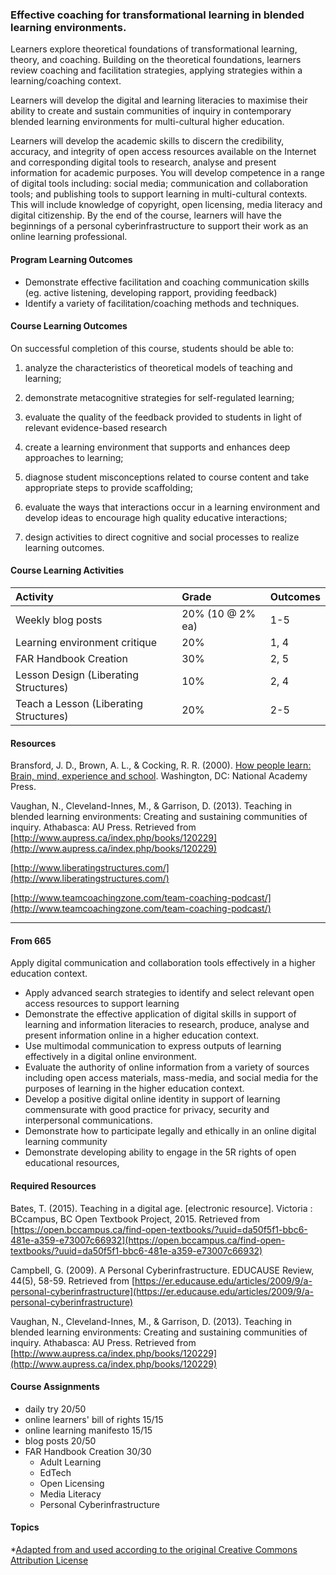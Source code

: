 ### Effective coaching for transformational learning in blended learning environments.

Learners explore theoretical foundations of transformational learning, theory, and coaching. Building on the theoretical foundations, learners review coaching and facilitation strategies, applying strategies within a learning/coaching context.

Learners will develop the digital and learning literacies to maximise their ability to create and sustain communities of inquiry in contemporary blended learning environments for multi-cultural higher education.

Learners will develop the academic skills to discern the credibility, accuracy, and integrity of open access resources available on the Internet and corresponding digital tools to research, analyse and present information for academic purposes.  You will develop competence in a range of digital tools including: social media; communication and collaboration tools;  and publishing tools to support learning in multi-cultural contexts. This will include knowledge of copyright, open licensing, media literacy and digital citizenship. By the end of the course, learners will have the beginnings of a personal cyberinfrastructure to support their work as an online learning professional.

#### Program Learning Outcomes

* Demonstrate effective facilitation and coaching communication skills \(eg. active listening, developing rapport, providing feedback\)
* Identify a variety of facilitation/coaching methods and techniques.

#### Course Learning Outcomes

On successful completion of this course, students should be able to:

1. analyze the characteristics of theoretical models of teaching and learning;

2. demonstrate metacognitive strategies for self-regulated learning;

3. evaluate the quality of the feedback provided to students in light of relevant evidence-based research

4. create a learning environment that supports and enhances deep approaches to learning;

5. diagnose student misconceptions related to course content and take appropriate steps to provide scaffolding;

6. evaluate the ways that interactions occur in a learning environment and develop ideas to encourage high quality educative interactions;

7. design activities to direct cognitive and social processes to realize learning outcomes.

#### 

#### Course Learning Activities

| Activity | Grade | Outcomes |
| :--- | :--- | :--- |
| Weekly blog posts | 20% \(10 @ 2% ea\) | 1-5 |
| Learning environment critique | 20% | 1, 4 |
| FAR Handbook Creation | 30% | 2, 5 |
| Lesson Design \(Liberating Structures\) | 10% | 2, 4 |
| Teach a Lesson \(Liberating Structures\) | 20% | 2-5 |

#### Resources

Bransford, J. D., Brown, A. L., & Cocking, R. R. \(2000\). [How people learn: Brain, mind, experience and school](https://www.nap.edu/read/9853/chapter/1). Washington, DC: National Academy Press.

Vaughan, N., Cleveland-Innes, M., & Garrison, D. \(2013\). Teaching in blended learning environments: Creating and sustaining communities of inquiry. Athabasca: AU Press. Retrieved from [http://www.aupress.ca/index.php/books/120229](http://www.aupress.ca/index.php/books/120229)

[http://www.liberatingstructures.com/](http://www.liberatingstructures.com/)

[http://www.teamcoachingzone.com/team-coaching-podcast/](http://www.teamcoachingzone.com/team-coaching-podcast/)



 

---

#### From 665

Apply digital communication and collaboration tools effectively in a higher education context.

* Apply advanced search strategies to identify and select relevant open access resources to support learning
* Demonstrate the effective application of digital skills in support of learning and information literacies to research, produce, analyse and present information online in a higher education context.
* Use multimodal communication to express outputs of learning effectively in a digital online environment.
* Evaluate the authority of online information from a variety of sources including open access materials, mass-media, and social media for the purposes of learning in the higher education context. 
* Develop a positive digital online identity in support of learning commensurate with good practice for privacy, security and interpersonal communications.
* Demonstrate how to participate legally and ethically in an online digital learning community
* Demonstrate developing ability to engage in the 5R rights of open educational resources, 

#### Required Resources

Bates, T. \(2015\). Teaching in a digital age. \[electronic resource\]. Victoria : BCcampus, BC Open Textbook Project, 2015. Retrieved from [https://open.bccampus.ca/find-open-textbooks/?uuid=da50f5f1-bbc6-481e-a359-e73007c66932](https://open.bccampus.ca/find-open-textbooks/?uuid=da50f5f1-bbc6-481e-a359-e73007c66932)

Campbell, G. \(2009\). A Personal Cyberinfrastructure. EDUCAUSE Review, 44\(5\), 58-59. Retrieved from [https://er.educause.edu/articles/2009/9/a-personal-cyberinfrastructure](https://er.educause.edu/articles/2009/9/a-personal-cyberinfrastructure)

Vaughan, N., Cleveland-Innes, M., & Garrison, D. \(2013\). Teaching in blended learning environments: Creating and sustaining communities of inquiry. Athabasca: AU Press. Retrieved from [http://www.aupress.ca/index.php/books/120229](http://www.aupress.ca/index.php/books/120229)

#### Course Assignments

* daily try 20/50
* online learners' bill of rights 15/15
* online learning manifesto 15/15
* blog posts 20/50
* FAR Handbook Creation 30/30
  * Adult Learning
  * EdTech
  * Open Licensing
  * Media Literacy
  * Personal Cyberinfrastructure

#### Topics

\*[Adapted from and used according to the original Creative Commons Attribution License](https://oeru.org/oeru-partners/otago-polytechnic/learning-in-a-digital-age)

